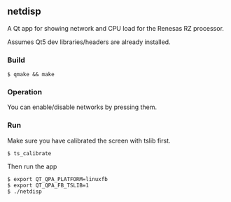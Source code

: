 ## netdisp

A Qt app for showing network and CPU load for the Renesas RZ processor.

Assumes Qt5 dev libraries/headers are already installed.

### Build

    $ qmake && make

### Operation

You can enable/disable networks by pressing them.
    
### Run

Make sure you have calibrated the screen with tslib first.

    $ ts_calibrate

Then run the app

    $ export QT_QPA_PLATFORM=linuxfb
    $ export QT_QPA_FB_TSLIB=1
    $ ./netdisp
